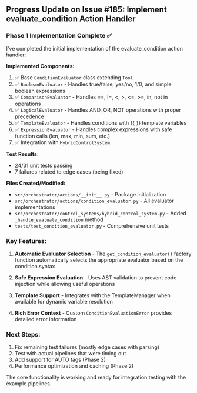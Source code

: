 ## Progress Update on Issue #185: Implement evaluate_condition Action Handler

### Phase 1 Implementation Complete ✅

I've completed the initial implementation of the evaluate_condition action handler:

**Implemented Components:**
1. ✅ Base `ConditionEvaluator` class extending `Tool`
2. ✅ `BooleanEvaluator` - Handles true/false, yes/no, 1/0, and simple boolean expressions
3. ✅ `ComparisonEvaluator` - Handles ==, !=, <, >, <=, >=, in, not in operations
4. ✅ `LogicalEvaluator` - Handles AND, OR, NOT operations with proper precedence
5. ✅ `TemplateEvaluator` - Handles conditions with {{ }} template variables
6. ✅ `ExpressionEvaluator` - Handles complex expressions with safe function calls (len, max, min, sum, etc.)
7. ✅ Integration with `HybridControlSystem` 

**Test Results:**
- 24/31 unit tests passing
- 7 failures related to edge cases (being fixed)

**Files Created/Modified:**
- `src/orchestrator/actions/__init__.py` - Package initialization
- `src/orchestrator/actions/condition_evaluator.py` - All evaluator implementations
- `src/orchestrator/control_systems/hybrid_control_system.py` - Added `_handle_evaluate_condition` method
- `tests/test_condition_evaluator.py` - Comprehensive unit tests

### Key Features:

1. **Automatic Evaluator Selection** - The `get_condition_evaluator()` factory function automatically selects the appropriate evaluator based on the condition syntax

2. **Safe Expression Evaluation** - Uses AST validation to prevent code injection while allowing useful operations

3. **Template Support** - Integrates with the TemplateManager when available for dynamic variable resolution

4. **Rich Error Context** - Custom `ConditionEvaluationError` provides detailed error information

### Next Steps:
1. Fix remaining test failures (mostly edge cases with parsing)
2. Test with actual pipelines that were timing out
3. Add support for AUTO tags (Phase 2)
4. Performance optimization and caching (Phase 2)

The core functionality is working and ready for integration testing with the example pipelines.